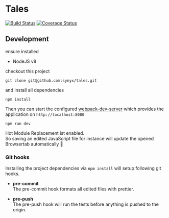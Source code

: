 # Tales

[![Build Status](https://travis-ci.org/synyx/tales.svg?branch=master)](https://travis-ci.org/synyx/tales)
[![Coverage Status](https://coveralls.io/repos/github/synyx/tales/badge.svg?branch=master)](https://coveralls.io/github/synyx/tales?branch=master)

## Development

ensure installed

- NodeJS v8

checkout this project

```
git clone git@github.com:synyx/tales.git
```

and install all dependencies

```
npm install
```

Then you can start the configured [webpack-dev-server] which provides the application
on `http://localhost:8080`

```
npm run dev
```

Hot Module Replacement ist enabled.  
So saving an edited JavaScript file for instance will update the opened Browsertab automatically 🎉

### Git hooks

Installing the project dependencies via `npm install` will setup following git hooks.

- **pre-commit**  
  The pre-commit hook formats all edited files with prettier.

- **pre-push**  
  The pre-push hook will run the tests before anything is pushed to the origin.

[webpack-dev-server]: (https://webpack.js.org/configuration/dev-server/)
